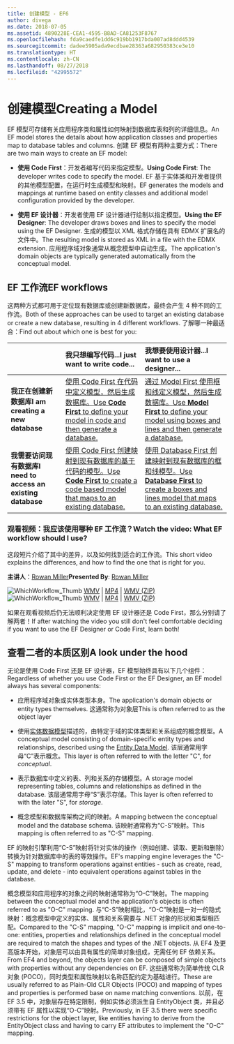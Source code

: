 ```yaml
---
title: 创建模型 - EF6
author: divega
ms.date: 2018-07-05
ms.assetid: 4890228E-CEA1-4595-B8AD-CA81253F8767
ms.openlocfilehash: fda9caedfe1dd6c919bb1917bda007ad8ddd4539
ms.sourcegitcommit: dadee5905ada9ecdbae28363a682950383ce3e10
ms.translationtype: HT
ms.contentlocale: zh-CN
ms.lasthandoff: 08/27/2018
ms.locfileid: "42995572"
---
```

# <a name="creating-a-model"></a><span data-ttu-id="113d4-102">创建模型</span><span class="sxs-lookup"><span data-stu-id="113d4-102">Creating a Model</span></span>

<span data-ttu-id="113d4-103">EF 模型可存储有关应用程序类和属性如何映射到数据库表和列的详细信息。</span><span class="sxs-lookup"><span data-stu-id="113d4-103">An EF model stores the details about how application classes and properties map to database tables and columns.</span></span> <span data-ttu-id="113d4-104">创建 EF 模型有两种主要方式：</span><span class="sxs-lookup"><span data-stu-id="113d4-104">There are two main ways to create an EF model:</span></span>

- <span data-ttu-id="113d4-105">**使用 Code First**：开发者编写代码来指定模型。</span><span class="sxs-lookup"><span data-stu-id="113d4-105">**Using Code First**: The developer writes code to specify the model.</span></span> <span data-ttu-id="113d4-106">EF 基于实体类和开发者提供的其他模型配置，在运行时生成模型和映射。</span><span class="sxs-lookup"><span data-stu-id="113d4-106">EF generates the models and mappings at runtime based on entity classes and additional model configuration provided by the developer.</span></span>

- <span data-ttu-id="113d4-107">**使用 EF 设计器**：开发者使用 EF 设计器进行绘制以指定模型。</span><span class="sxs-lookup"><span data-stu-id="113d4-107">**Using the EF Designer**: The developer draws boxes and lines to specify the model using the EF Designer.</span></span> <span data-ttu-id="113d4-108">生成的模型以 XML 格式存储在具有 EDMX 扩展名的文件中。</span><span class="sxs-lookup"><span data-stu-id="113d4-108">The resulting model is stored as XML in a file with the EDMX extension.</span></span> <span data-ttu-id="113d4-109">应用程序域对象通常从概念模型中自动生成。</span><span class="sxs-lookup"><span data-stu-id="113d4-109">The application's domain objects are typically generated automatically from the conceptual model.</span></span>

## <a name="ef-workflows"></a><span data-ttu-id="113d4-110">EF 工作流</span><span class="sxs-lookup"><span data-stu-id="113d4-110">EF workflows</span></span>

<span data-ttu-id="113d4-111">这两种方式都可用于定位现有数据库或创建新数据库，最终会产生 4 种不同的工作流。</span><span class="sxs-lookup"><span data-stu-id="113d4-111">Both of these approaches can be used to target an existing database or create a new database, resulting in 4 different workflows.</span></span>
<span data-ttu-id="113d4-112">了解哪一种最适合：</span><span class="sxs-lookup"><span data-stu-id="113d4-112">Find out about which one is best for you:</span></span>  

|                                           | <span data-ttu-id="113d4-113">我只想编写代码...</span><span class="sxs-lookup"><span data-stu-id="113d4-113">I just want to write code...</span></span>                                                                                                                   | <span data-ttu-id="113d4-114">我想要使用设计器...</span><span class="sxs-lookup"><span data-stu-id="113d4-114">I want to use a designer...</span></span>                                                                                                                        |
|:------------------------------------------|:-----------------------------------------------------------------------------------------------------------------------------------------------|:---------------------------------------------------------------------------------------------------------------------------------------------------|
| <span data-ttu-id="113d4-115">**我正在创建新数据库**</span><span class="sxs-lookup"><span data-stu-id="113d4-115">**I am creating a new database**</span></span>          | [<span data-ttu-id="113d4-116">使用 Code First 在代码中定义模型，然后生成数据库。</span><span class="sxs-lookup"><span data-stu-id="113d4-116">Use **Code First** to define your model in code and then generate a database.</span></span>](~/ef6/modeling/code-first/workflows/new-database.md)           | [<span data-ttu-id="113d4-117">通过 Model First 使用框和线定义模型，然后生成数据库。</span><span class="sxs-lookup"><span data-stu-id="113d4-117">Use **Model First** to define your model using boxes and lines and then generate a database.</span></span>](~/ef6/modeling/designer/workflows/model-first.md)   |
| <span data-ttu-id="113d4-118">**我需要访问现有数据库**</span><span class="sxs-lookup"><span data-stu-id="113d4-118">**I need to access an existing database**</span></span> | [<span data-ttu-id="113d4-119">使用 Code First 创建映射到现有数据库的基于代码的模型。</span><span class="sxs-lookup"><span data-stu-id="113d4-119">Use **Code First** to create a code based model that maps to an existing database.</span></span>](~/ef6/modeling/code-first/workflows/existing-database.md) | [<span data-ttu-id="113d4-120">使用 Database First 创建映射到现有数据库的框和线模型。</span><span class="sxs-lookup"><span data-stu-id="113d4-120">Use **Database First** to create a boxes and lines model that maps to an existing database.</span></span>](~/ef6/modeling/designer/workflows/database-first.md) |

### <a name="watch-the-video-what-ef-workflow-should-i-use"></a><span data-ttu-id="113d4-121">观看视频：我应该使用哪种 EF 工作流？</span><span class="sxs-lookup"><span data-stu-id="113d4-121">Watch the video: What EF workflow should I use?</span></span>

<span data-ttu-id="113d4-122">这段短片介绍了其中的差异，以及如何找到适合的工作流。</span><span class="sxs-lookup"><span data-stu-id="113d4-122">This short video explains the differences, and how to find the one that is right for you.</span></span>

<span data-ttu-id="113d4-123">**主讲人**：[Rowan Miller](http://romiller.com/)</span><span class="sxs-lookup"><span data-stu-id="113d4-123">**Presented By**: [Rowan Miller](http://romiller.com/)</span></span>

<span data-ttu-id="113d4-124">![WhichWorkflow_Thumb](../media/whichworkflow-thumb.png) [WMV](http://download.microsoft.com/download/8/F/8/8F81F4CD-3678-4229-8D79-0C63FFA3C595/HDI_ITPro_Technet_winvideo_ChoseYourWorkflow.wmv) | [MP4](http://download.microsoft.com/download/8/F/8/8F81F4CD-3678-4229-8D79-0C63FFA3C595/HDI_ITPro_Technet_mp4video_ChoseYourWorkflow.m4v) | [WMV (ZIP)](http://download.microsoft.com/download/8/F/8/8F81F4CD-3678-4229-8D79-0C63FFA3C595/HDI_ITPro_Technet_winvideo_ChoseYourWorkflow.zip)</span><span class="sxs-lookup"><span data-stu-id="113d4-124">![WhichWorkflow_Thumb](../media/whichworkflow-thumb.png) [WMV](http://download.microsoft.com/download/8/F/8/8F81F4CD-3678-4229-8D79-0C63FFA3C595/HDI_ITPro_Technet_winvideo_ChoseYourWorkflow.wmv) | [MP4](http://download.microsoft.com/download/8/F/8/8F81F4CD-3678-4229-8D79-0C63FFA3C595/HDI_ITPro_Technet_mp4video_ChoseYourWorkflow.m4v) | [WMV (ZIP)](http://download.microsoft.com/download/8/F/8/8F81F4CD-3678-4229-8D79-0C63FFA3C595/HDI_ITPro_Technet_winvideo_ChoseYourWorkflow.zip)</span></span>

<span data-ttu-id="113d4-125">如果在观看视频后仍无法顺利决定使用 EF 设计器还是 Code First，那么分别请了解两者！</span><span class="sxs-lookup"><span data-stu-id="113d4-125">If after watching the video you still don't feel comfortable deciding if you want to use the EF Designer or Code First, learn both!</span></span>

## <a name="a-look-under-the-hood"></a><span data-ttu-id="113d4-126">查看二者的本质区别</span><span class="sxs-lookup"><span data-stu-id="113d4-126">A look under the hood</span></span>

<span data-ttu-id="113d4-127">无论是使用 Code First 还是 EF 设计器，EF 模型始终具有以下几个组件：</span><span class="sxs-lookup"><span data-stu-id="113d4-127">Regardless of whether you use Code First or the EF Designer, an EF model always has several components:</span></span>

- <span data-ttu-id="113d4-128">应用程序域对象或实体类型本身。</span><span class="sxs-lookup"><span data-stu-id="113d4-128">The application's domain objects or entity types themselves.</span></span> <span data-ttu-id="113d4-129">这通常称为对象层</span><span class="sxs-lookup"><span data-stu-id="113d4-129">This is often referred to as the object layer</span></span>

- <span data-ttu-id="113d4-130">使用[实体数据模型](~/ef6/resources/glossary.md#entity-data-model)描述的，由特定于域的实体类型和关系组成的概念模型。</span><span class="sxs-lookup"><span data-stu-id="113d4-130">A conceptual model consisting of domain-specific entity types and relationships, described using the [Entity Data Model](~/ef6/resources/glossary.md#entity-data-model).</span></span> <span data-ttu-id="113d4-131">该层通常用字母“C”表示概念。</span><span class="sxs-lookup"><span data-stu-id="113d4-131">This layer is often referred to with the letter "C", for _conceptual_.</span></span>

- <span data-ttu-id="113d4-132">表示数据库中定义的表、列和关系的存储模型。</span><span class="sxs-lookup"><span data-stu-id="113d4-132">A storage model representing tables, columns and relationships as defined in the database.</span></span> <span data-ttu-id="113d4-133">该层通常用字母“S”表示存储。</span><span class="sxs-lookup"><span data-stu-id="113d4-133">This layer is often referred to with the later "S", for _storage_.</span></span>  

- <span data-ttu-id="113d4-134">概念模型和数据库架构之间的映射。</span><span class="sxs-lookup"><span data-stu-id="113d4-134">A mapping between the conceptual model and the database schema.</span></span> <span data-ttu-id="113d4-135">该映射通常称为“C-S”映射。</span><span class="sxs-lookup"><span data-stu-id="113d4-135">This mapping is often referred to as "C-S" mapping.</span></span>

<span data-ttu-id="113d4-136">EF 的映射引擎利用“C-S”映射将针对实体的操作（例如创建、读取、更新和删除）转换为针对数据库中的表的等效操作。</span><span class="sxs-lookup"><span data-stu-id="113d4-136">EF's mapping engine leverages the "C-S" mapping to transform operations against entities - such as create, read, update, and delete - into equivalent operations against tables in the database.</span></span>

<span data-ttu-id="113d4-137">概念模型和应用程序的对象之间的映射通常称为“O-C”映射。</span><span class="sxs-lookup"><span data-stu-id="113d4-137">The mapping between the conceptual model and the application's objects is often referred to as "O-C" mapping.</span></span> <span data-ttu-id="113d4-138">与“C-S”映射相比，“O-C”映射是一对一的隐式映射：概念模型中定义的实体、属性和关系需要与 .NET 对象的形状和类型相匹配。</span><span class="sxs-lookup"><span data-stu-id="113d4-138">Compared to the "C-S" mapping, "O-C" mapping is implicit and one-to-one: entities, properties and relationships defined in the conceptual model are required to match the shapes and types of the .NET objects.</span></span> <span data-ttu-id="113d4-139">从 EF4 及更高版本开始，对象层可以由具有属性的简单对象组成，无需任何 EF 依赖关系。</span><span class="sxs-lookup"><span data-stu-id="113d4-139">From EF4 and beyond, the objects layer can be composed of simple objects with properties without any dependencies on EF.</span></span> <span data-ttu-id="113d4-140">这些通常称为简单传统 CLR 对象 (POCO)，同时类型和属性映射以名称匹配约定为基础进行。</span><span class="sxs-lookup"><span data-stu-id="113d4-140">These are usually referred to as Plain-Old CLR Objects (POCO) and mapping of types and properties is performed base on name matching conventions.</span></span> <span data-ttu-id="113d4-141">以前，在 EF 3.5 中，对象层存在特定限制，例如实体必须派生自 EntityObject 类，并且必须带有 EF 属性以实现“O-C”映射。</span><span class="sxs-lookup"><span data-stu-id="113d4-141">Previously, in EF 3.5 there were specific restrictions for the object layer, like entities having to derive from the EntityObject class and having to carry EF attributes to implement the "O-C" mapping.</span></span>
